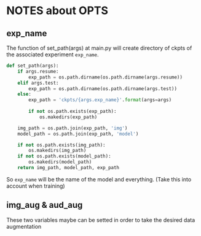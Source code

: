 # NOTES about OPTS
## exp_name
The function of set_path(args) at main.py will create directory of ckpts of the associated  experiment `exp_name`.
```python
def set_path(args):
    if args.resume: 
        exp_path = os.path.dirname(os.path.dirname(args.resume))
    elif args.test: 
        exp_path = os.path.dirname(os.path.dirname(args.test))
    else:
        exp_path = 'ckpts/{args.exp_name}'.format(args=args)
        
        if not os.path.exists(exp_path):
            os.makedirs(exp_path)

    img_path = os.path.join(exp_path, 'img')
    model_path = os.path.join(exp_path, 'model')

    if not os.path.exists(img_path): 
        os.makedirs(img_path)
    if not os.path.exists(model_path): 
        os.makedirs(model_path)
    return img_path, model_path, exp_path

```
So `exp_name` will be the name of the model and everything. 
(Take this into account when training)

## img_aug & aud_aug
These two variables maybe can be setted in order to take the desired data augmentation

